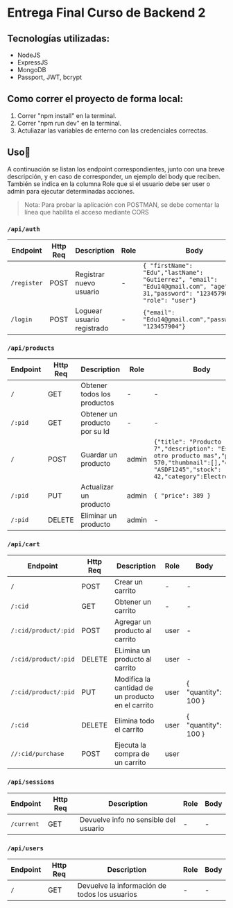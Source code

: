 # Entrega Final Curso de Backend 2

## Tecnologías utilizadas:

- NodeJS
- ExpressJS
- MongoDB
- Passport, JWT, bcrypt

## Como correr el proyecto de forma local:

1. Correr "npm install" en la terminal.
2. Correr "npm run dev" en la terminal.
4. Actuliazar las variables de enterno con las credenciales correctas.


## Uso📌

A continuación se listan los endpoint correspondientes, junto con una breve descripción, y en caso de corresponder, un ejemplo del body que reciben. También se indica en la columna Role que si el usuario debe ser user o admin para ejecutar determinadas acciones.

> Nota: Para probar la aplicación con POSTMAN, se debe comentar la línea que habilita el acceso mediante CORS

### `/api/auth`

| Endpoint    | Http Req | Description                            | Role| Body                                                                                                    |
| ----------- | -------- | -------------------------------------- | ---- | ------------------------------------------------------------------------------------------------------- |
| `/register` | POST     | Registrar nuevo usuario                | -   | `{ "firstName": "Edu","lastName": "Gutierrez", "email": "Edu14@gmail.com", "age": 31,"password": "123457904", "role": "user"}` |
| `/login`    | POST     | Loguear usuario registrado             | -   | `{"email": "Edu14@gmail.com","password": "123457904"}`                                              |


### `/api/products`

| Endpoint | Http Req | Description                   | Role| Body                                                                                                                                                                                                    |
| -------- | -------- | ----------------------------- | ---- | ------------------------------------------------------------------------------------------------------------------------------------------------------------------------------------------------------- |
| `/`      | GET      | Obtener todos los productos   | -   | -                                                                                                                                                                                                       |
| `/:pid`   | GET      | Obtener un producto por su Id | -   | -                                                                                                                                                                                                       |
| `/`      | POST     | Guardar un producto           | admin   | `{"title": "Producto 7","description": "Este es otro producto mas","price": 570,"thumbnail":[],"code": "ASDF1245","stock": 42,"category":Electrónica"}` |
| `/:pid`   | PUT      | Actualizar un producto        | admin  | `{ "price": 389 }`                                                                                                                                                                                      |
| `/:pid`   | DELETE   | Eliminar un producto          | admin  | -                                                                                                                                                                                                       |

### `/api/cart`

| Endpoint              | Http Req | Description                                | Role| Body                                                   |
| --------------------- | -------- | ------------------------------------------ | ---- | ------------------------------------------------------ |
| `/`     | POST      | Crear un carrito                           | -   | -                                                      |
| `/:cid`            | GET      | Obtener un carrito              | -   | -                                                      |
| `/:cid/product/:pid`     | POST      | Agregar un producto al carrito | user   | -                                                      |
| `/:cid/product/:pid`     | DELETE      | ELimina un producto al carrito | user   | -                                                      |
| `/:cid/product/:pid`     | PUT      | Modifica la cantidad de un producto en el carrito | user   | { "quantity": 100 }                                                      |
| `/:cid`     | DELETE      | Elimina todo el carrito | user   | { "quantity": 100 }                                                      |
| `//:cid/purchase`     | POST      | Ejecuta la compra de un carrito | user   |                                                       |


### `/api/sessions`

| Endpoint              | Http Req | Description                                | Role| Body                                                   |
| --------------------- | -------- | ------------------------------------------ | ---- | ------------------------------------------------------ |
| `/current`     |    GET   | Devuelve info no sensible del usuario                | -   | -                                                      |


### `/api/users` 
 
| Endpoint              | Http Req | Description                                | Role| Body                                                   |
| --------------------- | -------- | ------------------------------------------ | ---- | ------------------------------------------------------ |
| `/`     |    GET   | Devuelve la información de todos los usuarios                | -   | -                                                      |
